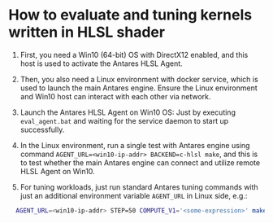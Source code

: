 # How to evaluate and tuning kernels written in HLSL shader

1) First, you need a Win10 (64-bit) OS with DirectX12 enabled, and this host is used to activate the Antares HLSL Agent.

2) Then, you also need a Linux environment with docker service, which is used to launch the main Antares engine. Ensure the Linux environment and Win10 host can interact with each other via network.

3) Launch the Antares HLSL Agent on Win10 OS: Just by executing `eval_agent.bat` and waiting for the service daemon to start up successfully.

4) In the Linux environment, run a single test with Antares engine using command `AGENT_URL=<win10-ip-addr> BACKEND=c-hlsl make`, and this is to test whether the main Antares engine can connect and utilize remote HLSL Agent on Win10.

5) For tuning workloads, just run standard Antares tuning commands with just an additional environment variable `AGENT_URL` in Linux side, e.g.:

```sh
  AGENT_URL=<win10-ip-addr> STEP=50 COMPUTE_V1='<some-expression>' make
```

